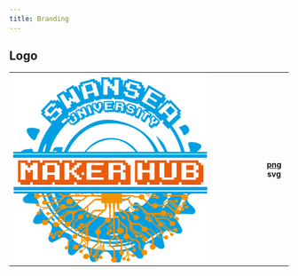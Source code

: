 ```yaml
---
title: Branding
---
```



## Logo

<table>
  <tr>
    <th align="left"><img src="/media/logo.png" width="80%"/></th>
    <th><a href="https://github.com/pe5er/swanseamakerhub.co.uk/raw/master/media/logo.png">png</a> <a>svg</a></th>
  </tr>
</table>

